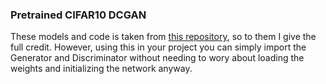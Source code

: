 ### Pretrained CIFAR10 DCGAN
These models and code is taken from [this repository](https://github.com/csinva/gan-vae-pretrained-pytorch/), so to them I give the full credit. 
However, using this in your project you can simply import the Generator and Discriminator without needing to wory about loading the weights and initializing the network anyway. 
